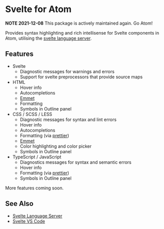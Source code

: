 # Svelte for Atom

**NOTE 2021-12-08** This package is actively maintained again. Go Atom!

Provides syntax highlighting and rich intellisense for Svelte components in Atom, utilising the [svelte language server](https://github.com/UnwrittenFun/svelte-language-server).

## Features

-   Svelte
    -   Diagnostic messages for warnings and errors
    -   Support for svelte preprocessors that provide source maps
-   HTML
    -   Hover info
    -   Autocompletions
    -   [Emmet](https://emmet.io/)
    -   Formatting
    -   Symbols in Outline panel
-   CSS / SCSS / LESS
    -   Diagnostic messages for syntax and lint errors
    -   Hover info
    -   Autocompletions
    -   Formatting (via [prettier](https://github.com/prettier/prettier))
    -   [Emmet](https://emmet.io/)
    -   Color highlighting and color picker
    -   Symbols in Outline panel
-   TypeScript / JavaScript
    -   Diagnostics messages for syntax and semantic errors
    -   Hover info
    -   Formatting (via [prettier](https://github.com/prettier/prettier))
    -   Symbols in Outline panel

More features coming soon.

## See Also

-   [Svelte Language Server](https://github.com/UnwrittenFun/svelte-language-server)
-   [Svelte VS Code](https://github.com/UnwrittenFun/svelte-vscode)
